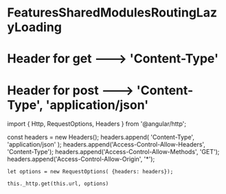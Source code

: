 # FeaturesSharedModulesRoutingLazyLoading

# Header for get ---> 'Content-Type'
# Header for post --->  'Content-Type', 'application/json' 
import { Http, RequestOptions, Headers } from '@angular/http';

const headers = new Headers();
headers.append( 'Content-Type', 'application/json' );
    headers.append('Access-Control-Allow-Headers', 'Content-Type');
    headers.append('Access-Control-Allow-Methods', 'GET');
    headers.append('Access-Control-Allow-Origin', '*');

    let options = new RequestOptions( {headers: headers});

    this._http.get(this.url, options)
